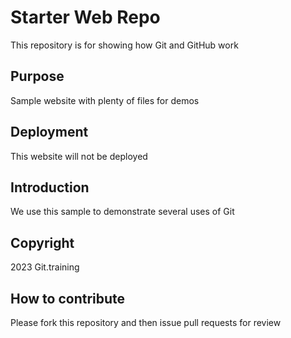 # Starter Web Repo

This repository is for showing how Git and GitHub work

## Purpose

Sample website with plenty of files for demos

## Deployment
This website will not be deployed

## Introduction
We use this sample to demonstrate several uses of Git

## Copyright
2023 Git.training

## How to contribute
Please fork this repository and then issue pull requests for review
